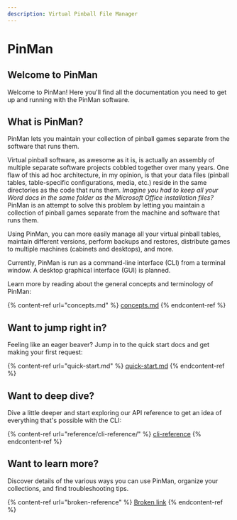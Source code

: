```yaml
---
description: Virtual Pinball File Manager
---
```


# PinMan

## Welcome to PinMan

Welcome to PinMan! Here you'll find all the documentation you need to get up and running with the PinMan software.

## What is PinMan?

PinMan lets you maintain your collection of pinball games separate from the software that runs them.

Virtual pinball software, as awesome as it is, is actually an assembly of multiple separate software projects cobbled together over many years. One flaw of this ad hoc architecture, in my opinion, is that your data files (pinball tables, table-specific configurations, media, etc.) reside in the same directories as the code that runs them. _Imagine you had to keep all your Word docs in the same folder as the Microsoft Office installation files?_ PinMan is an attempt to solve this problem by letting you maintain a collection of pinball games separate from the machine and software that runs them.

Using PinMan, you can more easily manage all your virtual pinball tables, maintain different versions, perform backups and restores, distribute games to multiple machines (cabinets and desktops), and more.

Currently, PinMan is run as a command-line interface (CLI) from a terminal window. A desktop graphical interface (GUI) is planned.

Learn more by reading about the general concepts and terminology of PinMan:

{% content-ref url="concepts.md" %}
[concepts.md](concepts.md)
{% endcontent-ref %}

## Want to jump right in?

Feeling like an eager beaver? Jump in to the quick start docs and get making your first request:

{% content-ref url="quick-start.md" %}
[quick-start.md](quick-start.md)
{% endcontent-ref %}

## Want to deep dive?

Dive a little deeper and start exploring our API reference to get an idea of everything that's possible with the CLI:

{% content-ref url="reference/cli-reference/" %}
[cli-reference](reference/cli-reference/)
{% endcontent-ref %}

## Want to learn more?&#x20;

Discover details of the various ways you can use PinMan, organize your collections, and find troubleshooting tips.

{% content-ref url="broken-reference" %}
[Broken link](broken-reference)
{% endcontent-ref %}
